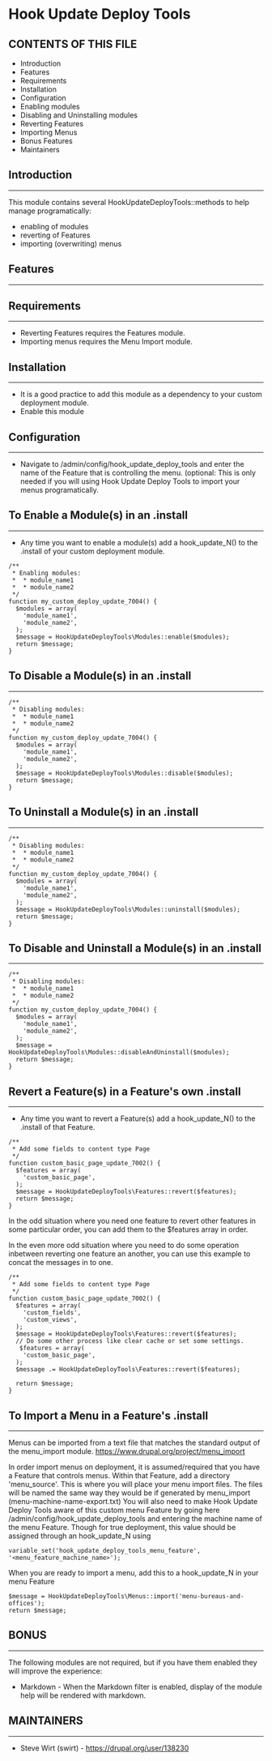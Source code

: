 Hook Update Deploy Tools
============

CONTENTS OF THIS FILE
---------------------
 * Introduction
 * Features
 * Requirements
 * Installation
 * Configuration
 * Enabling modules
 * Disabling and Uninstalling modules
 * Reverting Features
 * Importing Menus
 * Bonus Features
 * Maintainers

## Introduction
---------------

This module contains several HookUpdateDeployTools::methods to help manage programatically:

  * enabling of modules
  * reverting of Features
  * importing (overwriting) menus

## Features
-----------


## Requirements
---------------

*  Reverting Features requires the Features module.
*  Importing menus requires the Menu Import module.


## Installation
---------------

* It is a good practice to add this module as a dependency to your custom
  deployment module.
* Enable this module

## Configuration
----------------

* Navigate to /admin/config/hook_update_deploy_tools and enter the name of the Feature that
  is controlling the menu.  (optional:  This is only needed if you will using
  Hook Update Deploy Tools to import your menus programatically.

## To Enable a Module(s) in an .install
---------------------------------------


* Any time you want to enable a module(s) add a hook_update_N() to the .install
  of your custom deployment module.

````
/**
 * Enabling modules:
 *  * module_name1
 *  * module_name2
 */
function my_custom_deploy_update_7004() {
  $modules = array(
    'module_name1',
    'module_name2',
  );
  $message = HookUpdateDeployTools\Modules::enable($modules);
  return $message;
}
````

## To Disable a Module(s) in an .install
---------------------------------------

````
/**
 * Disabling modules:
 *  * module_name1
 *  * module_name2
 */
function my_custom_deploy_update_7004() {
  $modules = array(
    'module_name1',
    'module_name2',
  );
  $message = HookUpdateDeployTools\Modules::disable($modules);
  return $message;
}
````

## To Uninstall a Module(s) in an .install
---------------------------------------

````
/**
 * Disabling modules:
 *  * module_name1
 *  * module_name2
 */
function my_custom_deploy_update_7004() {
  $modules = array(
    'module_name1',
    'module_name2',
  );
  $message = HookUpdateDeployTools\Modules::uninstall($modules);
  return $message;
}
````

## To Disable and Uninstall a Module(s) in an .install
---------------------------------------

````
/**
 * Disabling modules:
 *  * module_name1
 *  * module_name2
 */
function my_custom_deploy_update_7004() {
  $modules = array(
    'module_name1',
    'module_name2',
  );
  $message = HookUpdateDeployTools\Modules::disableAndUninstall($modules);
  return $message;
}
````


## Revert a Feature(s) in a Feature's own .install
--------------------------------------------------

* Any time you want to revert a Feature(s) add a hook_update_N() to the .install
  of that Feature.

````
/**
 * Add some fields to content type Page
 */
function custom_basic_page_update_7002() {
  $features = array(
    'custom_basic_page',
  );
  $message = HookUpdateDeployTools\Features::revert($features);
  return $message;
}
````

In the odd situation where you need one feature to revert other features in
some particular order, you can add them to the $features array in order.

In the even more odd situation where you need to do some operation inbetween
reverting one feature an another, you can use this example to concat the
messages in to one.

````
/**
 * Add some fields to content type Page
 */
function custom_basic_page_update_7002() {
  $features = array(
    'custom_fields',
    'custom_views',
  );
  $message = HookUpdateDeployTools\Features::revert($features);
  // Do some other process like clear cache or set some settings.
   $features = array(
    'custom_basic_page',
  );
  $message .= HookUpdateDeployTools\Features::revert($features);

  return $message;
}
````


## To Import a Menu in a Feature's .install
-------------------------------------------

Menus can be imported from a text file that matches the standard output of
the menu_import module.
https://www.drupal.org/project/menu_import

In order import menus on deployment, it is assumed/required that you have a
Feature that controls menus.  Within that Feature, add a directory 'menu_source'.
This is where you will place your menu import files.  The files will be named
the same way they would be if generated by menu_import
(menu-machine-name-export.txt) You will also need to make Hook Update Deploy
Tools aware of this custom menu Feature by going here
/admin/config/hook_update_deploy_tools and entering the machine name of the menu
Feature. Though for true deployment, this value should be assigned through an
hook_update_N using
````
variable_set('hook_update_deploy_tools_menu_feature', '<menu_feature_machine_name>');
````

When you are ready to import a menu, add this to a hook_update_N in your menu
Feature

````
$message = HookUpdateDeployTools\Menus::import('menu-bureaus-and-offices');
return $message;
````

## BONUS
--------
The following modules are not required, but if you have them enabled they will
improve the experience:

  * Markdown - When the Markdown filter is enabled, display of the module help
    will be rendered with markdown.


## MAINTAINERS
--------------

* Steve Wirt (swirt) - https://drupal.org/user/138230